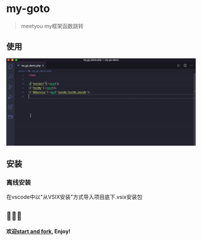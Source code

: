 # my-goto

> meetyou my框架函数跳转

## 使用

![使用](https://raw.githubusercontent.com/fidding/my-goto/master/images/use.gif)

## 安装

### 离线安装
在vscode中以"从VSIX安装"方式导入项目底下.vsix安装包

## 🚀🚀🚀

**欢迎[start and fork](https://github.com/fidding/my-goto/), Enjoy!**
